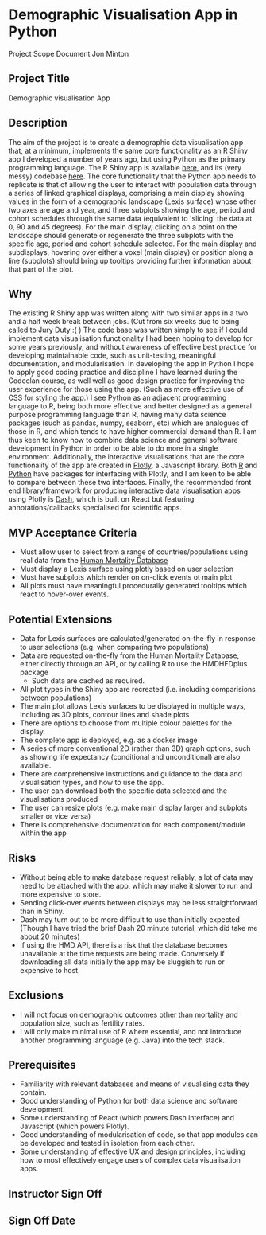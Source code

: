 # Demographic Visualisation App in Python
Project Scope Document
Jon Minton

## Project Title
Demographic visualisation App


## Description
The aim of the project is to create a demographic data visualisation app that, at a minimum, implements the same core functionality as an R Shiny app I developed a number of years ago, but using Python as the primary programming language. The R Shiny app is available [here](https://datascapes.shinyapps.io/hmd_explorer/), and its (very messy) codebase [here](https://github.com/JonMinton/hmd_explorer). 
The core functionality that the Python app needs to replicate is that of allowing the user to interact with population data through a series of linked graphical displays, comprising a main display showing values in the form of a demographic landscape (Lexis surface) whose other two axes are age and year, and three subplots showing the age, period and cohort schedules through the same data (equivalent to 'slicing' the data at 0, 90 and 45 degrees). For the main display, clicking on a point on the landscape should generate or regenerate the three subplots with the specific age, period and cohort schedule selected. For the main display and subdisplays, hovering over either a voxel (main display) or position along a line (subplots) should bring up tooltips providing further information about that part of the plot. 



## Why
The existing R Shiny app was written along with two similar apps in a two and a half week break between jobs. (Cut from six weeks due to being called to Jury Duty :( ) The code base was written simply to see if I could implement data visualisation functionality I had been hoping to develop for some years previously, and without awareness of effective best practice for developing maintainable code, such as unit-testing, meaningful documentation, and modularisation. 
In developing the app in Python I hope to apply good coding practice and discipline I have learned during the Codeclan course, as well well as good design practice for improving the user experience for those using the app. (Such as more effective use of CSS for styling the app.)
I see Python as an adjacent programming language to R, being both more effective and better designed as a general purpose programming language than R, having many data science packages (such as pandas, numpy, seaborn, etc) which are analogues of those in R, and which tends to have higher commercial demand than R. I am thus keen to know how to combine data science and general software development in Python in order to be able to do more in a single environment. 
Additionally, the interactive visualisations that are the core functionality of the app are created in [Plotly](https://plotly.com/), a Javascript library. Both [R](https://plotly.com/r/) and [Python](https://plotly.com/python/) have packages for interfacing with Plotly, and I am keen to be able to compare between these two interfaces. Finally, the recommended front end library/framework for producing interactive data visualisation apps using Plotly is [Dash](https://plotly.com/dash/), which is built on React but featuring annotations/callbacks specialised for scientific apps. 


## MVP Acceptance Criteria

- Must allow user to select from a range of countries/populations using real data from the [Human Mortality Database](https://www.mortality.org/)
- Must display a Lexis surface using plotly based on user selection
- Must have subplots which render on on-click events ot main plot
- All plots must have meaningful procedurally generated tooltips which react to hover-over events.

## Potential Extensions

- Data for Lexis surfaces are calculated/generated on-the-fly in response to user selections (e.g. when comparing two populations)
- Data are requested on-the-fly from the Human Mortality Database, either directly througn an API, or by calling R to use the HMDHFDplus package
    - Such data are cached as required.
- All plot types in the Shiny app are recreated (i.e. including comparisions between populations)
- The main plot allows Lexis surfaces to be displayed in multiple ways, including as 3D plots, contour lines and shade plots
- There are options to choose from multiple colour palettes for the display. 
- The complete app is deployed, e.g. as a docker image
- A series of more conventional 2D (rather than 3D) graph options, such as showing life expectancy (conditional and unconditional) are also available.
- There are comprehensive instructions and guidance to the data and visualisation types, and how to use the app. 
- The user can download both the specific data selected and the visualisations produced
- The user can resize plots (e.g. make main display larger and subplots smaller or vice versa)
- There is comprehensive documentation for each component/module within the app

## Risks
- Without being able to make database request reliably, a lot of data may need to be attached with the app, which may make it slower to run and more expensive to store. 
- Sending click-over events between displays may be less straightforward than in Shiny. 
- Dash may turn out to be more difficult to use than initially expected (Though I have tried the brief Dash 20 minute tutorial, which did take me about 20 minutes)
- If using the HMD API, there is a risk that the database becomes unavailable at the time requests are being made. Conversely if downloading all data initially the app may be sluggish to run or expensive to host.


## Exclusions
- I will not focus on demographic outcomes other than mortality and population size, such as fertility rates.
- I will only make minimal use of R where essential, and not introduce another programming language (e.g. Java) into the tech stack.


## Prerequisites
- Familiarity with relevant databases and means of visualising data they contain. 
- Good understanding of Python for both data science and software development. 
- Some understanding of React (which powers Dash interface) and Javascript (which powers Plotly).
- Good understanding of modularisation of code, so that app modules can be developed and tested in isolation from each other. 
- Some understanding of effective UX and design principles, including how to most effectively engage users of complex data visualisation apps.

## Instructor Sign Off



## Sign Off Date





